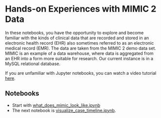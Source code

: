 # Hands-on Experiences with MIMIC 2 Data

In these notebooks, you have the opportunity to explore and become familiar with the kinds of clinical data that are recorded and stored in an electronic health record (EHR) also sometimes referred to as an electronic medical record (EMR). The data are taken from the MIMIC 2 demo data set. MIMIC is an example of a data warehouse, where data is aggregated from an EHR into a form more suitable for research. Our current instance is in a MySQL relational database.

If you are unfamiliar with Jupyter notebooks, you can watch a video tutorial [here](https://www.youtube.com/watch?v=7wfPqAyYADY).

## Notebooks

* Start with [what_does_mimic_look_like.ipynb](work/Melbourne/isys90069_2020_exploration/m4b_mimic2/what_does_mimic_look_like.ipynb)
* The next notebook is [visualize_case_timeline.ipynb](visualize_case_timeline.ipynb).
